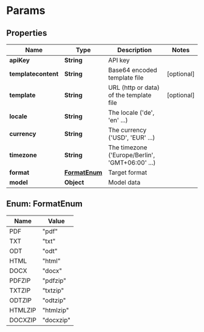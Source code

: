 
# Params

## Properties
Name | Type | Description | Notes
------------ | ------------- | ------------- | -------------
**apiKey** | **String** | API key | 
**templatecontent** | **String** | Base64 encoded template file |  [optional]
**template** | **String** | URL (http or data) of the template file |  [optional]
**locale** | **String** | The locale (&#39;de&#39;, &#39;en&#39; ...) | 
**currency** | **String** | The currency (&#39;USD&#39;, &#39;EUR&#39; ...) | 
**timezone** | **String** | The timezone (&#39;Europe/Berlin&#39;, &#39;GMT+06:00&#39; ...) | 
**format** | [**FormatEnum**](#FormatEnum) | Target format | 
**model** | **Object** | Model data | 


<a name="FormatEnum"></a>
## Enum: FormatEnum
Name | Value
---- | -----
PDF | &quot;pdf&quot;
TXT | &quot;txt&quot;
ODT | &quot;odt&quot;
HTML | &quot;html&quot;
DOCX | &quot;docx&quot;
PDFZIP | &quot;pdfzip&quot;
TXTZIP | &quot;txtzip&quot;
ODTZIP | &quot;odtzip&quot;
HTMLZIP | &quot;htmlzip&quot;
DOCXZIP | &quot;docxzip&quot;



